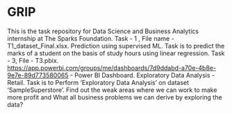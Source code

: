# GRIP
This is the task repository for Data Science and Business Analytics internship at The Sparks Foundation.
Task - 1 , File name - T1_dataset_Final.xlsx.
Prediction using supervised ML. Task is to predict the marks of a student on the basis of study hours using linear regression.
Task - 3, File - T3.pbix.
https://app.powerbi.com/groups/me/dashboards/7d9ddabd-a70e-4b8e-9e7e-89d773580065 - Power BI Dashboard.
Exploratory Data Analysis - Retail. Task is to Perform ‘Exploratory Data Analysis’ on dataset ‘SampleSuperstore’. Find out the weak areas where we can work to make more profit and What all business problems we can derive by exploring the data?

